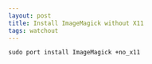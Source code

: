 ```yaml
---
layout: post
title: Install ImageMagick without X11
tags: watchout
---
```


    sudo port install ImageMagick +no_x11


